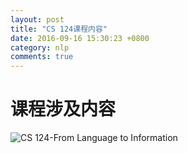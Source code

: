 ```yaml
---
layout: post
title: "CS 124课程内容"
date: 2016-09-16 15:30:23 +0800
category: nlp
comments: true
---
```


课程涉及内容
============
![CS 124-From Language to Information](/nlp/images/nlp/cs124-nlp-contents.png)

